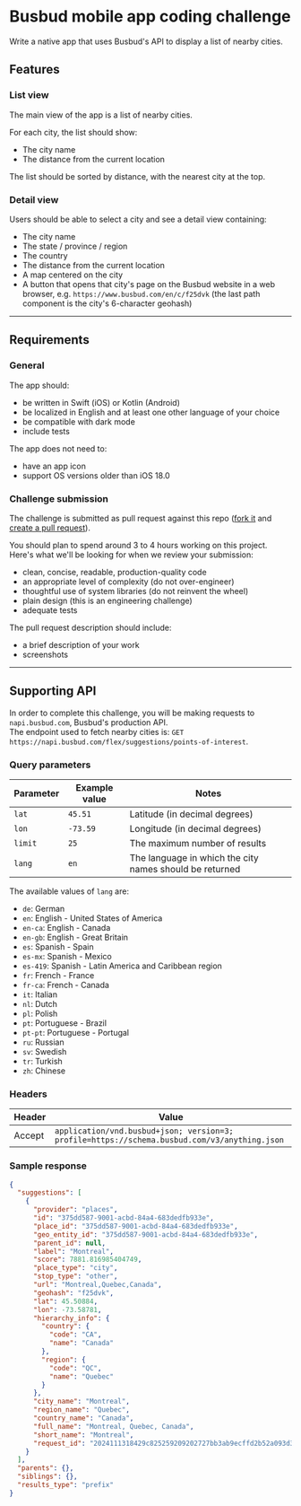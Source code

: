 # Busbud mobile app coding challenge

Write a native app that uses Busbud's API to display a list of nearby cities.

## Features

### List view

The main view of the app is a list of nearby cities.

For each city, the list should show:
* The city name
* The distance from the current location

The list should be sorted by distance, with the nearest city at the top.

### Detail view

Users should be able to select a city and see a detail view containing:
* The city name
* The state / province / region
* The country
* The distance from the current location
* A map centered on the city
* A button that opens that city's page on the Busbud website in a web browser, e.g. `https://www.busbud.com/en/c/f25dvk` (the last path component is the city's 6-character geohash)

---

## Requirements

### General

The app should:
* be written in Swift (iOS) or Kotlin (Android)
* be localized in English and at least one other language of your choice
* be compatible with dark mode
* include tests

The app does not need to:
* have an app icon
* support OS versions older than iOS 18.0

### Challenge submission

The challenge is submitted as pull request against this repo ([fork it](https://help.github.com/articles/fork-a-repo/) and [create a pull request](https://help.github.com/articles/creating-a-pull-request-from-a-fork/)).

You should plan to spend around 3 to 4 hours working on this project. Here's what we'll be looking for when we review your submission:
* clean, concise, readable, production-quality code
* an appropriate level of complexity (do not over-engineer)
* thoughtful use of system libraries (do not reinvent the wheel)
* plain design (this is an engineering challenge)
* adequate tests

The pull request description should include:
* a brief description of your work
* screenshots

---

## Supporting API

In order to complete this challenge, you will be making requests to `napi.busbud.com`, Busbud's production API.  
The endpoint used to fetch nearby cities is:
`GET https://napi.busbud.com/flex/suggestions/points-of-interest`.

### Query parameters

Parameter | Example value | Notes
--- | --- | ---
`lat` | `45.51` | Latitude (in decimal degrees)
`lon` | `-73.59` | Longitude (in decimal degrees)
`limit` | `25` | The maximum number of results
`lang` | `en` | The language in which the city names should be returned

The available values of `lang` are:
* `de`: German
* `en`: English - United States of America
* `en-ca`: English - Canada
* `en-gb`: English - Great Britain
* `es`: Spanish - Spain
* `es-mx`: Spanish - Mexico
* `es-419`: Spanish - Latin America and Caribbean region
* `fr`: French - France
* `fr-ca`: French - Canada
* `it`: Italian
* `nl`: Dutch
* `pl`: Polish
* `pt`: Portuguese - Brazil
* `pt-pt`: Portuguese - Portugal
* `ru`: Russian
* `sv`: Swedish
* `tr`: Turkish
* `zh`: Chinese

### Headers

Header | Value
--- | ---
Accept | `application/vnd.busbud+json; version=3; profile=https://schema.busbud.com/v3/anything.json`

### Sample response

```json
{
  "suggestions": [
    {
      "provider": "places",
      "id": "375dd587-9001-acbd-84a4-683dedfb933e",
      "place_id": "375dd587-9001-acbd-84a4-683dedfb933e",
      "geo_entity_id": "375dd587-9001-acbd-84a4-683dedfb933e",
      "parent_id": null,
      "label": "Montreal",
      "score": 7881.816985404749,
      "place_type": "city",
      "stop_type": "other",
      "url": "Montreal,Quebec,Canada",
      "geohash": "f25dvk",
      "lat": 45.50884,
      "lon": -73.58781,
      "hierarchy_info": {
        "country": {
          "code": "CA",
          "name": "Canada"
        },
        "region": {
          "code": "QC",
          "name": "Quebec"
        }
      },
      "city_name": "Montreal",
      "region_name": "Quebec",
      "country_name": "Canada",
      "full_name": "Montreal, Quebec, Canada",
      "short_name": "Montreal",
      "request_id": "2024111318429c825259209202727bb3ab9ecffd2b52a093d39675db5258fdc0ebb40cb97a25"
    }
  ],
  "parents": {},
  "siblings": {},
  "results_type": "prefix"
}
```
